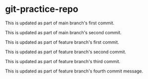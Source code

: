 # git-practice-repo

This is updated as part of main branch's first commit.

This is updated as part of main branch's second commit.

This is updated as part of feature branch's first commit.

This is updated as part of feature branch's second commit.

This is updated as part of feature branch's third commit.

This is updated as part of feature branch's fourth commit message.

